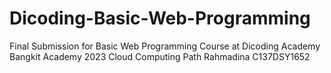 # Dicoding-Basic-Web-Programming
Final Submission for Basic Web Programming Course at Dicoding Academy
Bangkit Academy 2023
Cloud Computing Path
Rahmadina C137DSY1652